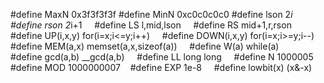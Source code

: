 #define MaxN  0x3f3f3f3f
#define MinN  0xc0c0c0c0
#define lson 2*i    
#define rson 2*i+1    
#define LS l,mid,lson    
#define RS mid+1,r,rson    
#define UP(i,x,y) for(i=x;i<=y;i++)    
#define DOWN(i,x,y) for(i=x;i>=y;i--)    
#define MEM(a,x) memset(a,x,sizeof(a))    
#define W(a) while(a)    
#define gcd(a,b) __gcd(a,b)    
#define LL long long    
#define N 1000005    
#define MOD 1000000007    
#define EXP 1e-8    
#define lowbit(x) (x&-x) 
 